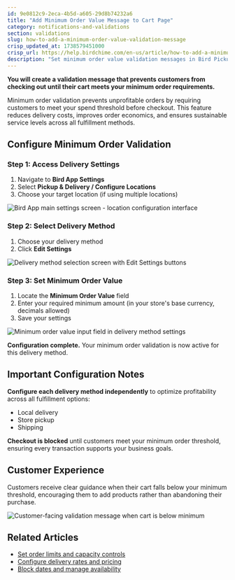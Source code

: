 ```yaml
---
id: 9e0812c9-2eca-4b5d-a605-29d8b74232a6
title: "Add Minimum Order Value Message to Cart Page"
category: notifications-and-validations
section: validations
slug: how-to-add-a-minimum-order-value-validation-message
crisp_updated_at: 1738579451000
crisp_url: https://help.birdchime.com/en-us/article/how-to-add-a-minimum-order-value-validation-message-uihm3w/
description: "Set minimum order value validation messages in Bird Pickup & Delivery. Prevent customers from checking out until cart meets your required spend threshold for each delivery method."
---
```


**You will create a validation message that prevents customers from checking out until their cart meets your minimum order requirements.**

Minimum order validation prevents unprofitable orders by requiring customers to meet your spend threshold before checkout. This feature reduces delivery costs, improves order economics, and ensures sustainable service levels across all fulfillment methods.

## Configure Minimum Order Validation

### Step 1: Access Delivery Settings

1. Navigate to **Bird App Settings**
2. Select **Pickup & Delivery / Configure Locations**
3. Choose your target location (if using multiple locations)

![Bird App main settings screen - location configuration interface](https://storage.crisp.chat/users/helpdesk/website/ca826b447482b000/pickupdeliveryeditlocation_1bw6lml.png)

### Step 2: Select Delivery Method

1. Choose your delivery method
2. Click **Edit Settings**

![Delivery method selection screen with Edit Settings buttons](https://storage.crisp.chat/users/helpdesk/website/ca826b447482b000/enabledisabled-deliverypickup_jxbfrn.png)

### Step 3: Set Minimum Order Value

1. Locate the **Minimum Order Value** field
2. Enter your required minimum amount (in your store's base currency, decimals allowed)
3. Save your settings

![Minimum order value input field in delivery method settings](https://storage.crisp.chat/users/helpdesk/website/ca826b447482b000/screenshot-2024-12-24-031913_1pktkr9.png)

**Configuration complete.** Your minimum order validation is now active for this delivery method.

## Important Configuration Notes

**Configure each delivery method independently** to optimize profitability across all fulfillment options:
- Local delivery
- Store pickup  
- Shipping

**Checkout is blocked** until customers meet your minimum order threshold, ensuring every transaction supports your business goals.

## Customer Experience

Customers receive clear guidance when their cart falls below your minimum threshold, encouraging them to add products rather than abandoning their purchase.

![Customer-facing validation message when cart is below minimum](https://storage.crisp.chat/users/helpdesk/website/ca826b447482b000/screenshot-2023-04-20-at-11950_1sz9sir.png)

## Related Articles

- [Set order limits and capacity controls](https://help.birdchime.com/en-us/article/how-to-set-a-limit-for-orders-1dkllfq/)
- [Configure delivery rates and pricing](https://help.birdchime.com/en-us/article/configure-delivery-rates-1xbrder/)
- [Block dates and manage availability](https://help.birdchime.com/en-us/article/how-to-block-dates-from-calendar-tllghq/)